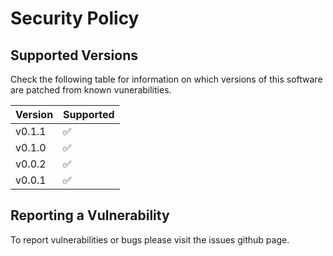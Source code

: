 # Security Policy

## Supported Versions

Check the following table for information on which versions of this software are patched from known vunerabilities.

| Version | Supported          |
| ------- | ------------------ |
| v0.1.1   | :white_check_mark: |
| v0.1.0   | :white_check_mark: |
| v0.0.2   | :white_check_mark: |
| v0.0.1   | :white_check_mark: |

## Reporting a Vulnerability

To report vulnerabilities or bugs please visit the issues github page.
